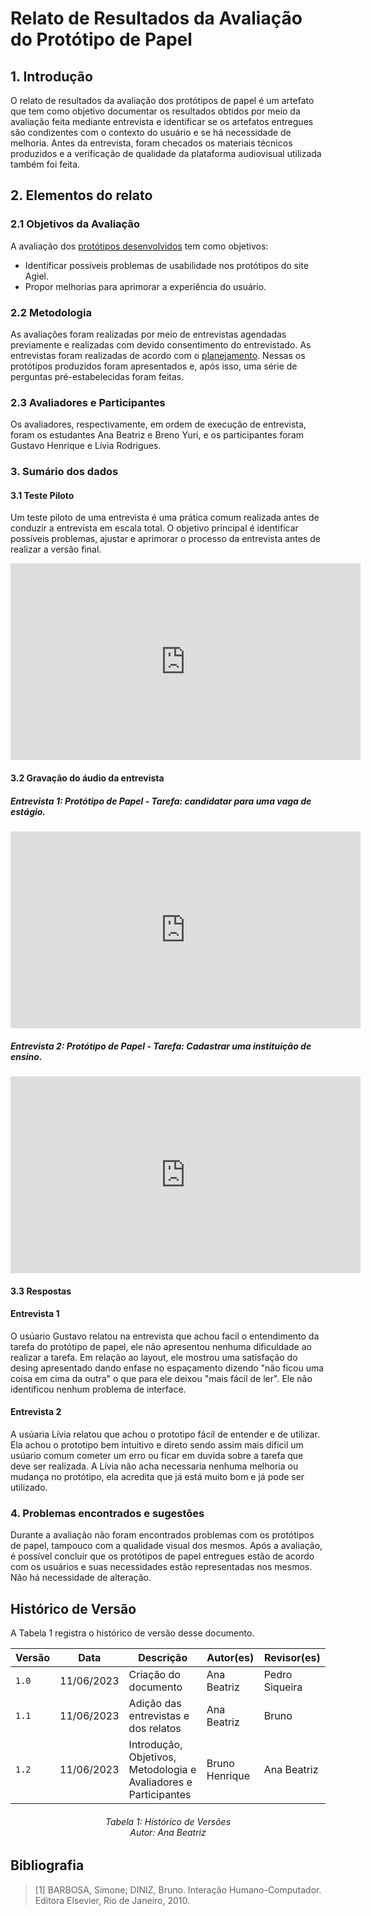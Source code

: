 # Relato de Resultados da Avaliação do Protótipo de Papel

## 1. Introdução
O relato de resultados da avaliação dos protótipos de papel é um artefato que tem como objetivo documentar os resultados obtidos por meio da avaliação feita mediante entrevista e identificar se os artefatos entregues são condizentes com o contexto do usuário e se há necessidade de melhoria. Antes da entrevista, foram checados os materiais técnicos produzidos e a verificação de qualidade da plataforma audiovisual utilizada também foi feita.

## 2. Elementos do relato

### 2.1 Objetivos da Avaliação
A avaliação dos [protótipos desenvolvidos](planejamento_da_avaliação_do_protótipo_de_papel.md#4.-Protótipos-de-Papel-realizados) tem como objetivos:

 - Identificar possíveis problemas de usabilidade nos protótipos do site Agiel.
 - Propor melhorias para aprimorar a experiência do usuário.
   
### 2.2 Metodologia
As avaliações foram realizadas por meio de entrevistas agendadas previamente e realizadas com devido consentimento do entrevistado. As entrevistas foram realizadas de acordo com o [planejamento](planejamento_da_avaliação_do_protótipo_de_papel.md). Nessas os protótipos produzidos foram apresentados e, após isso, uma série de perguntas pré-estabelecidas foram feitas.

### 2.3 Avaliadores e Participantes
Os avaliadores, respectivamente, em ordem de execução de entrevista, foram os estudantes Ana Beatriz e Breno Yuri, e os participantes foram Gustavo Henrique e Lívia Rodrigues.

### 3. Sumário dos dados

#### 3.1 Teste Piloto
Um teste piloto de uma entrevista é uma prática comum realizada antes de conduzir a entrevista em escala total. O objetivo principal é identificar possíveis problemas, ajustar e aprimorar o processo da entrevista antes de realizar a versão final.

<iframe width="560" height="315" src="https://www.youtube.com/embed/CRGQAF-LNmI" title="YouTube video player" frameborder="0" allow="accelerometer; autoplay; clipboard-write; encrypted-media; gyroscope; picture-in-picture; web-share" allowfullscreen></iframe>

#### 3.2 Gravação do áudio da entrevista

##### Entrevista 1: Protótipo de Papel - Tarefa: candidatar para uma vaga de estágio.

<iframe width="560" height="315" src="https://www.youtube.com/embed/DQOBAvgU_HA" title="YouTube video player" frameborder="0" allow="accelerometer; autoplay; clipboard-write; encrypted-media; gyroscope; picture-in-picture; web-share" allowfullscreen></iframe>

##### Entrevista 2: Protótipo de Papel - Tarefa: Cadastrar uma instituição de ensino.

<iframe width="560" height="315" src="https://www.youtube.com/embed/rcvU0VLbqKA" title="YouTube video player" frameborder="0" allow="accelerometer; autoplay; clipboard-write; encrypted-media; gyroscope; picture-in-picture; web-share" allowfullscreen></iframe>

#### 3.3 Respostas 

#### Entrevista 1
O usúario Gustavo relatou na entrevista que achou facil o entendimento da tarefa do protótipo de papel, ele não apresentou nenhuma dificuldade ao realizar a tarefa. Em relação ao layout, ele mostrou uma satisfação do desing apresentado dando enfase no espaçamento dizendo "não ficou uma coisa em cima da outra" o que para ele deixou "mais fácil de ler". Ele não identificou nenhum problema de interface.

#### Entrevista 2
A usúaria Lívia relatou que achou o prototipo fácil de entender e de utilizar. Ela achou o prototipo bem intuitivo e direto sendo assim mais difícil um usúario comum cometer um erro ou ficar em duvida sobre a tarefa que deve ser realizada. A Lívia não acha necessaria nenhuma melhoria ou mudança no protótipo, ela acredita que já está muito bom e já pode ser utilizado.

### 4. Problemas encontrados e sugestões
Durante a avaliação não foram encontrados problemas com os protótipos de papel, tampouco com a qualidade visual dos mesmos. Após a avaliação, é possível concluir que os protótipos de papel entregues estão de acordo com os usuários e suas necessidades estão representadas nos mesmos. Não há necessidade de alteração.

## Histórico de Versão
A Tabela 1 registra o histórico de versão desse documento.

| Versão | Data       | Descrição                                                        | Autor(es)      | Revisor(es)    |
|--------|------------|------------------------------------------------------------------|----------------|----------------|
| `1.0`    | 11/06/2023 | Criação do documento                                             | Ana Beatriz    | Pedro Siqueira |
| `1.1`     | 11/06/2023 | Adição das entrevistas e dos relatos                             | Ana Beatriz    | Bruno          |
| `1.2`     | 11/06/2023 | Introdução, Objetivos, Metodologia e Avaliadores e Participantes | Bruno Henrique | Ana Beatriz    |
<h6 align = "center"> Tabela 1: Histórico de Versões
<br> Autor: Ana Beatriz </h6>

## Bibliografia

> [1] BARBOSA, Simone; DINIZ, Bruno. Interação Humano-Computador. Editora Elsevier, Rio de Janeiro, 2010.